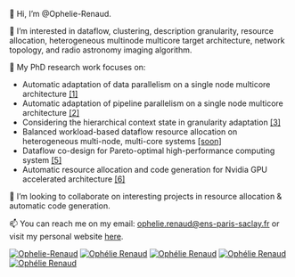 👋 Hi, I’m @Ophelie-Renaud.

👀 I’m interested in dataflow, clustering, description granularity, resource allocation, heterogeneous multinode multicore target architecture, network topology, and radio astronomy imaging algorithm.

🌱 My PhD research work focuses on:
* Automatic adaptation of data parallelism on a single node multicore architecture [[1]](https://hal.science/hal-04089941)
* Automatic adaptation of pipeline parallelism on a single node multicore architecture [[2]](https://hal.science/hal-04253298)
* Considering the hierarchical context state in granularity adaptation [[3]](https://hal.science/hal-04629332)
* Balanced workload-based dataflow resource allocation on heterogeneous multi-node, multi-core systems [[soon]]()
* Dataflow co-design for Pareto-optimal high-performance computing system [[5]](https://hal.science/hal-04608249v1)
* Automatic resource allocation and code generation for Nvidia GPU accelerated architecture [[6]](https://pretalx.com/adass2024/talk/review/AV7THCWCTY89PTKHDBMPVGGCAPKLRT98)

💞️ I’m looking to collaborate on interesting projects in resource allocation & automatic code generation.

📫 You can reach me on my email: ophelie.renaud@ens-paris-saclay.fr or visit my personal website [here](https://ophelie-renaud.github.io/).

[![Ophelie-Renaud](https://img.shields.io/twitter/url?url=https%3A%2F%2Ftwitter.com%2Fophelie_renaud&style=social&logo=twitter&label=Ophelie-Renaud)](https://twitter.com/ophelie_renaud)
[![Ophélie Renaud](https://img.shields.io/twitter/url?url=https%3A%2F%2Fwww.linkedin.com%2Fin%2Foph%25C3%25A9lie-renaud-27a4a8151%2F&style=social&logo=linkedin&label=Oph%C3%A9lie%20Renaud)](https://www.linkedin.com/in/oph%C3%A9lie-renaud-27a4a8151/)
[![Ophélie Renaud](https://img.shields.io/twitter/url?url=https%3A%2F%2Fscholar.google.com%2Fcitations%3Fuser%3DcX4uHFkAAAAJ%26hl%3Dfr&style=social&logo=googlescholar&label=Oph%C3%A9lie%20Renaud)](https://scholar.google.com/citations?user=cX4uHFkAAAAJ&hl=fr)
[![Ophélie Renaud](https://img.shields.io/twitter/url?url=https%3A%2F%2Fwww.researchgate.net%2Fprofile%2FOphelie-Renaud&style=social&logo=researchgate&label=Oph%C3%A9lie%20Renaud)](https://www.researchgate.net/profile/Ophelie-Renaud)
[![Ophélie Renaud](https://img.shields.io/twitter/url?url=https%3A%2F%2Fcv.hal.science%2Fophelie-renaud&style=social&logo=hal&label=Oph%C3%A9lie%20Renaud)](https://cv.hal.science/ophelie-renaud)



